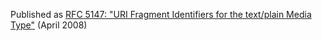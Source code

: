 Published as [RFC 5147: "URI Fragment Identifiers for the text/plain Media Type"](http://tools.ietf.org/html/rfc5147) (April 2008)